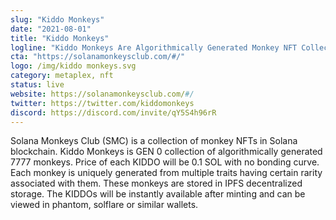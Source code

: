 ```yaml
---
slug: "Kiddo Monkeys"
date: "2021-08-01"
title: "Kiddo Monkeys"
logline: "Kiddo Monkeys Are Algorithmically Generated Monkey NFT Collection On Solana."
cta: "https://solanamonkeysclub.com/#/"
logo: /img/kiddo monkeys.svg
category: metaplex, nft
status: live
website: https://solanamonkeysclub.com/#/
twitter: https://twitter.com/kiddomonkeys
discord: https://discord.com/invite/qY5S4h96rR
---
```


Solana Monkeys Club (SMC) is a collection of monkey NFTs in Solana blockchain. Kiddo Monkeys is GEN 0 collection of algorithmically generated 7777 monkeys. Price of each KIDDO will be 0.1 SOL with no bonding curve. Each monkey is uniquely generated from multiple traits having certain rarity associated with them. These monkeys are stored in IPFS decentralized storage. The KIDDOs will be instantly available after minting and can be viewed in phantom, solflare or similar wallets.
